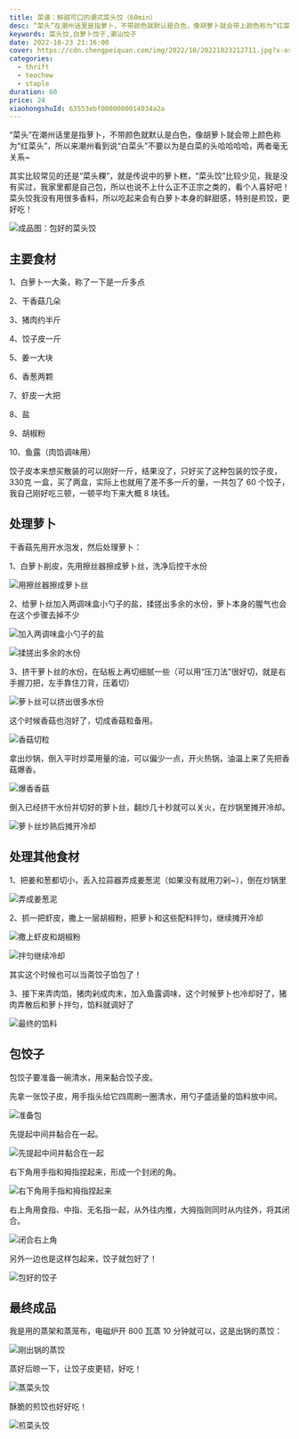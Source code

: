 ```yaml
---
title: 菜谱：鲜甜可口的潮式菜头饺（60min）
desc: “菜头”在潮州话里是指萝卜，不带颜色就默认是白色，像胡萝卜就会带上颜色称为“红菜头”，所以来潮州看到说“白菜头”不要以为是白菜的头哈哈哈哈，两者毫无关系~
keywords: 菜头饺,白萝卜饺子,潮汕饺子
date: 2022-10-23 21:16:00
cover: https://cdn.chengpeiquan.com/img/2022/10/20221023212711.jpg?x-oss-process=image/interlace,1
categories:
  - thrift
  - teochew
  - staple
duration: 60
price: 24
xiaohongshuId: 63553ebf0000000014034a2a
---
```


“菜头”在潮州话里是指萝卜，不带颜色就默认是白色，像胡萝卜就会带上颜色称为“红菜头”，所以来潮州看到说“白菜头”不要以为是白菜的头哈哈哈哈，两者毫无关系~

其实比较常见的还是“菜头粿”，就是传说中的萝卜糕，“菜头饺”比较少见，我是没有买过，我家里都是自己包，所以也说不上什么正不正宗之类的，看个人喜好吧！菜头饺我没有用很多香料，所以吃起来会有白萝卜本身的鲜甜感，特别是煎饺，更好吃！

![成品图：包好的菜头饺](https://cdn.chengpeiquan.com/img/2022/10/20221023212758.jpg?x-oss-process=image/interlace,1)

## 主要食材

1、白萝卜一大条，称了一下是一斤多点

2、干香菇几朵

3、猪肉约半斤

4、饺子皮一斤

5、姜一大块

6、香葱两颗

7、虾皮一大把

8、盐

9、胡椒粉

10、鱼露（肉馅调味用）

饺子皮本来想买散装的可以刚好一斤，结果没了，只好买了这种包装的饺子皮， 330克 一盒，买了两盒，实际上也就用了差不多一斤的量，一共包了 60 个饺子，我自己刚好吃三顿，一顿平均下来大概 8 块钱。

## 处理萝卜

干香菇先用开水泡发，然后处理萝卜：

1、白萝卜削皮，先用擦丝器擦成萝卜丝，洗净后控干水份

![用擦丝器擦成萝卜丝](https://cdn.chengpeiquan.com/img/2022/10/20221023212741.jpg?x-oss-process=image/interlace,1)

2、给萝卜丝加入两调味盒小勺子的盐，揉搓出多余的水份，萝卜本身的腥气也会在这个步骤去掉不少

![加入两调味盒小勺子的盐](https://cdn.chengpeiquan.com/img/2022/10/20221023212742.jpg?x-oss-process=image/interlace,1)

![揉搓出多余的水份](https://cdn.chengpeiquan.com/img/2022/10/20221023212743.jpg?x-oss-process=image/interlace,1)

3、挤干萝卜丝的水份，在砧板上再切细腻一些（可以用“压刀法”很好切，就是右手握刀把，左手靠住刀背，压着切）

![萝卜丝可以挤出很多水份](https://cdn.chengpeiquan.com/img/2022/10/20221023212744.jpg?x-oss-process=image/interlace,1)

这个时候香菇也泡好了，切成香菇粒备用。

![香菇切粒](https://cdn.chengpeiquan.com/img/2022/10/20221023212745.jpg?x-oss-process=image/interlace,1)

拿出炒锅，倒入平时炒菜用量的油，可以偏少一点，开火热锅，油温上来了先把香菇爆香。

![爆香香菇](https://cdn.chengpeiquan.com/img/2022/10/20221023212746.jpg?x-oss-process=image/interlace,1)

倒入已经挤干水份并切好的萝卜丝，翻炒几十秒就可以关火，在炒锅里摊开冷却。

![萝卜丝炒熟后摊开冷却](https://cdn.chengpeiquan.com/img/2022/10/20221023212747.jpg?x-oss-process=image/interlace,1)

## 处理其他食材

1、把姜和葱都切小，丢入拉蒜器弄成姜葱泥（如果没有就用刀剁~），倒在炒锅里

![弄成姜葱泥](https://cdn.chengpeiquan.com/img/2022/10/20221023212748.jpg?x-oss-process=image/interlace,1)

2、抓一把虾皮，撒上一层胡椒粉，把萝卜和这些配料拌匀，继续摊开冷却

![撒上虾皮和胡椒粉](https://cdn.chengpeiquan.com/img/2022/10/20221023212749.jpg?x-oss-process=image/interlace,1)

![拌匀继续冷却](https://cdn.chengpeiquan.com/img/2022/10/20221023212750.jpg?x-oss-process=image/interlace,1)

其实这个时候也可以当斋饺子馅包了！

3、接下来弄肉馅，猪肉剁成肉末，加入鱼露调味，这个时候萝卜也冷却好了，猪肉弄散后和萝卜拌匀，馅料就调好了

![最终的馅料](https://cdn.chengpeiquan.com/img/2022/10/20221023212751.jpg?x-oss-process=image/interlace,1)

## 包饺子

包饺子要准备一碗清水，用来黏合饺子皮。

先拿一张饺子皮，用手指头给它四周刷一圈清水，用勺子盛适量的馅料放中间。

![准备包](https://cdn.chengpeiquan.com/img/2022/10/20221023212753.jpg?x-oss-process=image/interlace,1)

先提起中间并黏合在一起。

![先提起中间并黏合在一起](https://cdn.chengpeiquan.com/img/2022/10/20221023212754.jpg?x-oss-process=image/interlace,1)

右下角用手指和拇指捏起来，形成一个封闭的角。

![右下角用手指和拇指捏起来](https://cdn.chengpeiquan.com/img/2022/10/20221023212755.jpg?x-oss-process=image/interlace,1)

右上角用食指、中指、无名指一起，从外往内推，大拇指则同时从内往外，将其闭合。

![闭合右上角](https://cdn.chengpeiquan.com/img/2022/10/20221023212756.jpg?x-oss-process=image/interlace,1)

另外一边也是这样包起来，饺子就包好了！

![包好的饺子](https://cdn.chengpeiquan.com/img/2022/10/20221023212757.jpg?x-oss-process=image/interlace,1)

## 最终成品

我是用的蒸架和蒸笼布，电磁炉开 800 瓦蒸 10 分钟就可以，这是出锅的蒸饺：

![刚出锅的蒸饺](https://cdn.chengpeiquan.com/img/2022/10/20221023212740.jpg?x-oss-process=image/interlace,1)

蒸好后晾一下，让饺子皮更韧，好吃！

![蒸菜头饺](https://cdn.chengpeiquan.com/img/2022/10/20221023212738.jpg?x-oss-process=image/interlace,1)

酥脆的煎饺也好好吃！

![煎菜头饺](https://cdn.chengpeiquan.com/img/2022/10/20221023212739.jpg?x-oss-process=image/interlace,1)
